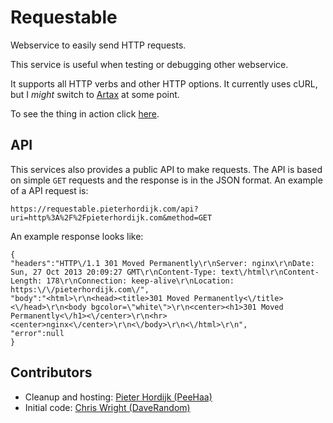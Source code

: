 Requestable
===========

Webservice to easily send HTTP requests.

This service is useful when testing or debugging other webservice.

It supports all HTTP verbs and other HTTP options. It currently uses cURL, but I *might* switch to [Artax][artax] at some point.

To see the thing in action click [here][demo].

API
---

This services also provides a public API to make requests. The API is based on simple `GET` requests and the response is in the JSON format. An example of a API request is:

    https://requestable.pieterhordijk.com/api?uri=http%3A%2F%2Fpieterhordijk.com&method=GET

An example response looks like:

    {
    "headers":"HTTP\/1.1 301 Moved Permanently\r\nServer: nginx\r\nDate: Sun, 27 Oct 2013 20:09:27 GMT\r\nContent-Type: text\/html\r\nContent-Length: 178\r\nConnection: keep-alive\r\nLocation: https:\/\/pieterhordijk.com\/",
    "body":"<html>\r\n<head><title>301 Moved Permanently<\/title><\/head>\r\n<body bgcolor=\"white\">\r\n<center><h1>301 Moved Permanently<\/h1><\/center>\r\n<hr><center>nginx<\/center>\r\n<\/body>\r\n<\/html>\r\n",
    "error":null
    }

Contributors
------------

- Cleanup and hosting: [Pieter Hordijk (PeeHaa)][peehaa]
- Initial code: [Chris Wright (DaveRandom)][daverandom]

[artax]: https://github.com/rdlowrey/Artax
[demo]: https://requestable.pieterhordijk.com
[peehaa]: https://github.com/PeeHaa
[daverandom]: https://github.com/DaveRandom
